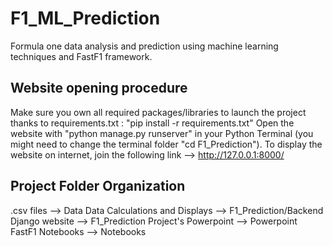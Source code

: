 # F1_ML_Prediction
Formula one data analysis and prediction using machine learning techniques and FastF1 framework.

## Website opening procedure
Make sure you own all required packages/libraries to launch the project thanks to requirements.txt : "pip install -r requirements.txt"
Open the website with "python manage.py runserver" in your Python Terminal (you might need to change the terminal folder "cd F1_Prediction").
To display the website on internet, join the following link --> http://127.0.0.1:8000/

## Project Folder Organization
.csv files --> Data
Data Calculations and Displays --> F1_Prediction/Backend
Django website --> F1_Prediction
Project's Powerpoint --> Powerpoint
FastF1 Notebooks --> Notebooks
